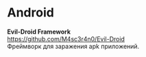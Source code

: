 # Android

<b>Evil-Droid Framework</b><br>
https://github.com/M4sc3r4n0/Evil-Droid<br>
Фреймворк для заражения apk приложений.<br>
<br>
